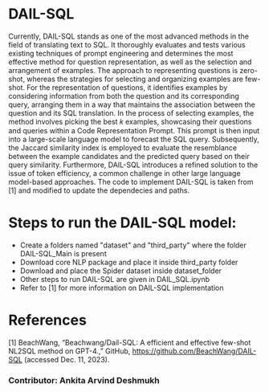 # DAIL-SQL
Currently, DAIL-SQL stands as one of the most advanced methods in the field of translating text to SQL. It thoroughly evaluates and tests various existing techniques of prompt engineering and determines the most effective method for question representation, as well as the selection and arrangement of examples. The approach to representing questions is zero-shot, whereas the strategies for selecting and organizing examples are few-shot. For the representation of questions, it identifies examples by considering information from both the question and its corresponding query, arranging them in a way that maintains the association between the question and its SQL translation. In the process of selecting examples, the method involves picking the best 𝑘 examples, showcasing their questions and queries within a Code Representation Prompt. This prompt is then input into a large-scale language model to forecast the SQL query. Subsequently, the Jaccard similarity index is employed to evaluate the resemblance between the example candidates and the predicted query based on their query similarity. Furthermore, DAIL-SQL introduces a refined solution to the issue of token efficiency, a common challenge in other large language model-based approaches. The code to implement DAIL-SQL is taken from [1] and modified to update the dependecies and paths.

# Steps to run the DAIL-SQL model:
- Create a folders named "dataset" and "third_party" where the folder DAIL-SQL_Main is present
- Download core NLP package and place it inside third_party folder
- Download and place the Spider dataset inside dataset_folder
- Other steps to run DAIL-SQL are given in DAIL_SQL.ipynb
- Refer to [1] for more information on DAIL-SQL implementation


# References
[1] BeachWang, “Beachwang/Dail-SQL: A efficient and effective few-shot NL2SQL method on GPT-4.,” GitHub, https://github.com/BeachWang/DAIL-SQL (accessed Dec. 11, 2023). 

### Contributor: Ankita Arvind Deshmukh
